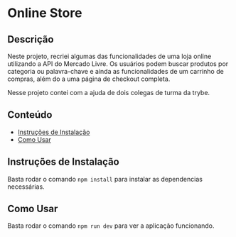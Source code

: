 # Online Store

## Descrição

Neste projeto, recriei algumas das funcionalidades de uma loja online utilizando a API do Mercado Livre. Os usuários podem buscar produtos por categoria ou palavra-chave e ainda as funcionalidades de um carrinho de compras, além do a uma página de checkout completa.

Nesse projeto contei com a ajuda de dois colegas de turma da trybe.

## Conteúdo

- [Instruções de Instalação](#instruções-de-instalação)
- [Como Usar](#como-usar)

## Instruções de Instalação

Basta rodar o comando `npm install` para instalar as dependencias necessárias.

## Como Usar

Basta rodar o comando `npm run dev` para ver a aplicação funcionando.
